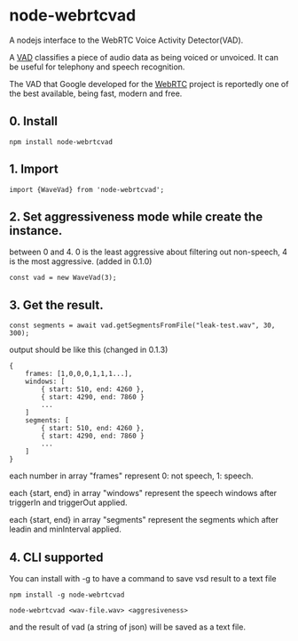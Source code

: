 # node-webrtcvad

A nodejs interface to the WebRTC Voice Activity Detector(VAD).

A [VAD](https://en.wikipedia.org/wiki/Voice_activity_detection)
classifies a piece of audio data as being voiced or unvoiced. It can
be useful for telephony and speech recognition.

The VAD that Google developed for the [WebRTC](https://webrtc.org/)
project is reportedly one of the best available, being fast, modern
and free.

## 0. Install

    npm install node-webrtcvad

## 1. Import

    import {WaveVad} from 'node-webrtcvad';

## 2. Set aggressiveness mode while create the instance.

   between 0 and 4.
   0 is the least aggressive about filtering out non-speech, 4 is the most aggressive. (added in 0.1.0)

    const vad = new WaveVad(3);

## 3. Get the result.

    const segments = await vad.getSegmentsFromFile("leak-test.wav", 30, 300);

output should be like this (changed in 0.1.3)

    {
        frames: [1,0,0,0,1,1,1...],
        windows: [
            { start: 510, end: 4260 },
            { start: 4290, end: 7860 }
            ...
        ]
        segments: [
            { start: 510, end: 4260 },
            { start: 4290, end: 7860 }
            ...
        ]
    }
each number in array "frames" represent 0: not speech, 1: speech.

each {start, end} in array "windows" represent the speech windows after triggerIn and triggerOut applied.

each {start, end} in array "segments" represent the segments which after leadin and minInterval applied.

## 4. CLI supported

You can install with -g to have a command to save vsd result to a text file

    npm install -g node-webrtcvad

    node-webrtcvad <wav-file.wav> <aggresiveness>

and the result of vad (a string of json) will be saved as a text file.
